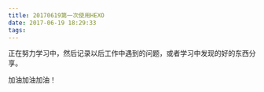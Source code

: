 ```yaml
---
title: 20170619第一次使用HEXO
date: 2017-06-19 18:29:33
tags:
---
```


正在努力学习中，然后记录以后工作中遇到的问题，或者学习中发现的好的东西分享。

加油加油加油！






